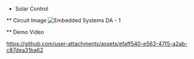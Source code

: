 * Solar Control 

** Circuit Image 
![Embedded Systems DA - 1](https://github.com/user-attachments/assets/4aba2ece-b34e-4fbd-893f-939c43863683)

** Demo Video

https://github.com/user-attachments/assets/efaff540-e563-47f5-a2ab-c87dea31ba62

